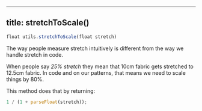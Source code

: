***

## title: stretchToScale()

```js
float utils.stretchToScale(float stretch)
```

The way people measure stretch intuitively is different from the way we handle stretch in code.

When people say *25% stretch* they mean that 10cm fabric gets stretched to 12.5cm fabric.
In code and on our patterns, that means we need to scale things by 80%.

This method does that by returning:

```js
1 / (1 + parseFloat(stretch));
```
